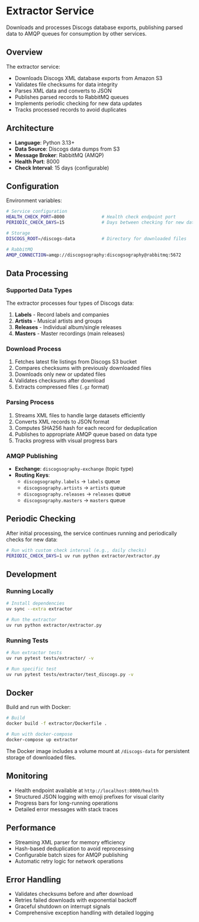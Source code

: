 # Extractor Service

Downloads and processes Discogs database exports, publishing parsed data to AMQP queues for consumption by other services.

## Overview

The extractor service:

- Downloads Discogs XML database exports from Amazon S3
- Validates file checksums for data integrity
- Parses XML data and converts to JSON
- Publishes parsed records to RabbitMQ queues
- Implements periodic checking for new data updates
- Tracks processed records to avoid duplicates

## Architecture

- **Language**: Python 3.13+
- **Data Source**: Discogs data dumps from S3
- **Message Broker**: RabbitMQ (AMQP)
- **Health Port**: 8000
- **Check Interval**: 15 days (configurable)

## Configuration

Environment variables:

```bash
# Service configuration
HEALTH_CHECK_PORT=8000              # Health check endpoint port
PERIODIC_CHECK_DAYS=15              # Days between checking for new data

# Storage
DISCOGS_ROOT=/discogs-data          # Directory for downloaded files

# RabbitMQ
AMQP_CONNECTION=amqp://discogsography:discogsography@rabbitmq:5672
```

## Data Processing

### Supported Data Types

The extractor processes four types of Discogs data:

1. **Labels** - Record labels and companies
1. **Artists** - Musical artists and groups
1. **Releases** - Individual album/single releases
1. **Masters** - Master recordings (main releases)

### Download Process

1. Fetches latest file listings from Discogs S3 bucket
1. Compares checksums with previously downloaded files
1. Downloads only new or updated files
1. Validates checksums after download
1. Extracts compressed files (`.gz` format)

### Parsing Process

1. Streams XML files to handle large datasets efficiently
1. Converts XML records to JSON format
1. Computes SHA256 hash for each record for deduplication
1. Publishes to appropriate AMQP queue based on data type
1. Tracks progress with visual progress bars

### AMQP Publishing

- **Exchange**: `discogsography-exchange` (topic type)
- **Routing Keys**:
  - `discogsography.labels` → `labels` queue
  - `discogsography.artists` → `artists` queue
  - `discogsography.releases` → `releases` queue
  - `discogsography.masters` → `masters` queue

## Periodic Checking

After initial processing, the service continues running and periodically checks for new data:

```bash
# Run with custom check interval (e.g., daily checks)
PERIODIC_CHECK_DAYS=1 uv run python extractor/extractor.py
```

## Development

### Running Locally

```bash
# Install dependencies
uv sync --extra extractor

# Run the extractor
uv run python extractor/extractor.py
```

### Running Tests

```bash
# Run extractor tests
uv run pytest tests/extractor/ -v

# Run specific test
uv run pytest tests/extractor/test_discogs.py -v
```

## Docker

Build and run with Docker:

```bash
# Build
docker build -f extractor/Dockerfile .

# Run with docker-compose
docker-compose up extractor
```

The Docker image includes a volume mount at `/discogs-data` for persistent storage of downloaded files.

## Monitoring

- Health endpoint available at `http://localhost:8000/health`
- Structured JSON logging with emoji prefixes for visual clarity
- Progress bars for long-running operations
- Detailed error messages with stack traces

## Performance

- Streaming XML parser for memory efficiency
- Hash-based deduplication to avoid reprocessing
- Configurable batch sizes for AMQP publishing
- Automatic retry logic for network operations

## Error Handling

- Validates checksums before and after download
- Retries failed downloads with exponential backoff
- Graceful shutdown on interrupt signals
- Comprehensive exception handling with detailed logging
